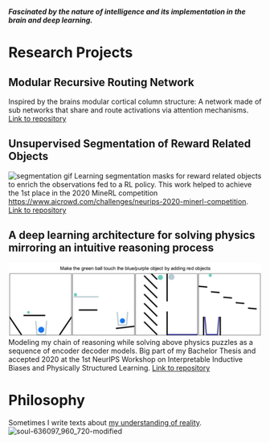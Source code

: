 ___Fascinated by the nature of intelligence and its implementation in the brain and deep learning.___


# Research Projects

## Modular Recursive Routing Network
Inspired by the brains modular cortical column structure: A network made of sub networks that share and route activations via attention mechanisms.
[Link to repository](https://github.com/augustinharter/sba)

## Unsupervised Segmentation of Reward Related Objects
![segmentation gif](https://raw.githubusercontent.com/ndrwmlnk/critic-guided-segmentation-of-rewarding-objects-in-first-person-views/main/imgs/results.gif)
Learning segmentation masks for reward related objects to enrich the observations fed to a RL policy. This work helped to achieve the 1st place in the 2020 MineRL competition https://www.aicrowd.com/challenges/neurips-2020-minerl-competition. 
[Link to repository](https://github.com/ndrwmlnk/critic-guided-segmentation-of-rewarding-objects-in-first-person-views)

## A deep learning architecture for solving physics mirroring an intuitive reasoning process
![PHYRE gif](https://raw.githubusercontent.com/ndrwmlnk/PHYRE-Reasoning-about-Paths/main/imgs/phyre_tasks.gif)
Modeling my chain of reasoning while solving above physics puzzles as a sequence of encoder decoder models. Big part of my Bachelor Thesis and accepted 2020 at the 1st NeurIPS Workshop on Interpretable Inductive Biases and Physically Structured Learning.
[Link to repository](https://github.com/ndrwmlnk/PHYRE-Reasoning-about-Paths)

# Philosophy
Sometimes I write texts about [my understanding of reality](https://augustinharter.github.io/patterns-of-meaning/consciousness).
![soul-636097_960_720-modified](https://user-images.githubusercontent.com/53265208/143331733-96ed47c9-f714-4ca5-b95d-744e03337a74.png)
